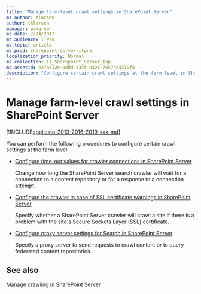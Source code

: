 ```yaml
---
title: "Manage farm-level crawl settings in SharePoint Server"
ms.author: tlarsen
author: tklarsen
manager: pamgreen
ms.date: 7/24/2017
ms.audience: ITPro
ms.topic: article
ms.prod: sharepoint-server-itpro
localization_priority: Normal
ms.collection: IT_Sharepoint_Server_Top
ms.assetid: e27a812e-9ddd-434f-a32c-70c74d4319f8
description: "Configure certain crawl settings at the farm level in SharePoint Server."
---
```


# Manage farm-level crawl settings in SharePoint Server

[!INCLUDE[appliesto-2013-2016-2019-xxx-md](../includes/appliesto-2013-2016-2019-xxx-md.md)]
  
You can perform the following procedures to configure certain crawl settings at the farm level:
  
- [Configure time-out values for crawler connections in SharePoint Server](configure-time-out-values-for-crawler-connections.md)
    
    Change how long the SharePoint Server search crawler will wait for a connection to a content repository or for a response to a connection attempt.
    
- [Configure the crawler in case of SSL certificate warnings in SharePoint Server](configure-the-crawler-in-case-of-ssl-certificate-warnings.md)
    
    Specify whether a SharePoint Server crawler will crawl a site if there is a problem with the site's Secure Sockets Layer (SSL) certificate.
    
- [Configure proxy server settings for Search in SharePoint Server](configure-proxy-server-settings-for-search.md)
    
    Specify a proxy server to send requests to crawl content or to query federated content repositories.
    
## See also

[Manage crawling in SharePoint Server](manage-crawling.md)

